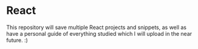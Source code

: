 # React
 
This repository will save multiple React projects and snippets, as well as have a personal guide of everything studied which I will upload in the near future. :)
